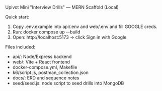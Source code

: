 Upivot Mini "Interview Drills" — MERN Scaffold (Local)

Quick start:
1) Copy .env.example into api/.env and web/.env and fill GOOGLE creds.
2) Run: docker compose up --build
3) Open: http://localhost:5173 -> click Sign in with Google

Files included:
- api/: Node/Express backend
- web/: Vite + React frontend
- docker-compose.yml, Makefile
- k6/script.js, postman_collection.json
- docs/: ERD and sequence notes
- seed/seed.js: node script to seed drills into MongoDB
